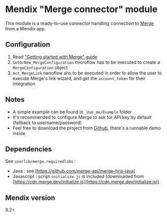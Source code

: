 # Mendix "Merge connector" module

This module is a ready-to-use connector handling connection to [Merge](https://www.merge.dev/) from a Mendix app.

## Configuration
1. Read ["Getting started with Merge" guide](https://www.merge.dev/docs/)
2. ``GetOrNew_MergeConfiguration`` microflow has to be executed to create a ``MergeConfiguration`` object
3. ``Act_MergeLink`` nanoflow ahs to be executed in order to allow the user to execute Merge's link wizard, and get the ``account_token`` for their integration

## Notes
* A simple example can be found in ``_Use_me/Example`` folder
* It's recommended to configure Merge to ask for API key by default (fallback to username/password)
* Feel free to download the project from [Github](https://github.com/lordlothar99/mx-merge-connector), there's a runnable demo inside

## Dependencies
See ``userlib/merge.requiredlibs`` :
* Java : see [https://github.com/merge-api/merge-hris-java]
* Javascript : script ``initialize.js`` is included (downloaded from [https://cdn.merge.dev/initialize.js](https://cdn.merge.dev/initialize.js))

## Mendix version
9.2+
